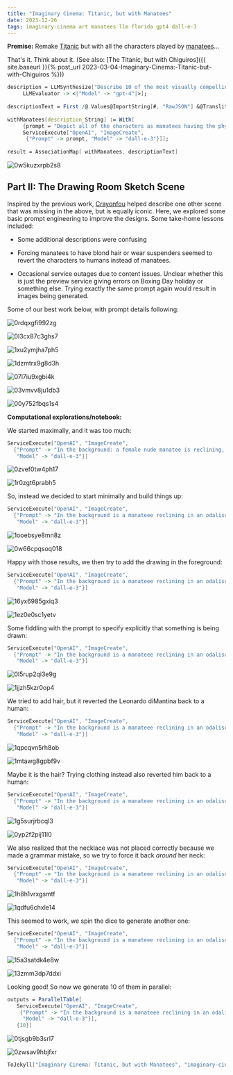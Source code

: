 ```yaml
---
title: "Imaginary Cinema: Titanic, but with Manatees"
date: 2023-12-26
tags: imaginary-cinema art manatees llm florida gpt4 dall-e-3
---
```


**Premise:**  Remake [Titanic](https://en.wikipedia.org/wiki/Titanic_(1997_film)) but with all the characters played by [manatees](https://en.wikipedia.org/wiki/Manatee)...

That's it. Think about it. (See also: [The Titanic, but with Chiguiros]({{ site.baseurl }}{% post_url 2023-03-04-Imaginary-Cinema:-Titanic-but-with-Chiguiros %}))

```mathematica
description = LLMSynthesize["Describe 10 of the most visually compelling scenes in the movie \"Titanic\" with Leonardo DiCaprio.  Describe the visual aspects of the background and the characters look like, without their names, using descriptive language. Make each description a separate string in a JSON list", 
     LLMEvaluator -> <|"Model" -> "gpt-4"|>]; 
 
descriptionText = First /@ Values@ImportString[#, "RawJSON"] &@Transliterate[description]; 
 
withManatees[description_String] := With[
     {prompt = "Depict all of the characters as manatees having the physical descriptions in the text.  Create these in a photorealistic cinematic style, as if in a movie. The scene is: " <> description}, 
     ServiceExecute["OpenAI", "ImageCreate", 
      {"Prompt" -> prompt, "Model" -> "dall-e-3"}]]; 
 
result = AssociationMap[ withManatees, descriptionText]
```

![0w5kuzxrpb2s8](/blog/images/2023/12/26/0w5kuzxrpb2s8.png)

## Part II:  The Drawing Room Sketch Scene

Inspired by the previous work, [Crayonfou](http://crayonfou.com) helped describe one other scene that was missing in the above, but is equally iconic. Here, we explored some basic prompt engineering to improve the designs.  Some take-home lessons included:

- Some additional descriptions were confusing

- Forcing manatees to have blond hair or wear suspenders seemed to revert the characters to humans instead of manatees.

- Occasional service outages due to content issues.  Unclear whether this is just the preview service giving errors on Boxing Day holiday or something else. Trying exactly the same prompt again would result in images being generated.

Some of our best work below, with prompt details following:

![0rdqxgfi992zg](/blog/images/2023/12/26/0rdqxgfi992zg.png)

![0l3cx87c3ghs7](/blog/images/2023/12/26/0l3cx87c3ghs7.png)

![1xu2ymjha7ph5](/blog/images/2023/12/26/1xu2ymjha7ph5.png)

![1dzmtrx9g8d3h](/blog/images/2023/12/26/1dzmtrx9g8d3h.png)

![07l7iu9xgbi4k](/blog/images/2023/12/26/07l7iu9xgbi4k.png)

![03vmvv8ju1db3](/blog/images/2023/12/26/03vmvv8ju1db3.png)

![00y752fbqs1s4](/blog/images/2023/12/26/00y752fbqs1s4.png)

**Computational explorations/notebook:**

We started maximally, and it was too much:

```mathematica
ServiceExecute["OpenAI", "ImageCreate", 
  {"Prompt" -> "In the background: a female nude manatee is reclining, wearing only a giant blue diamond necklace around her neck. She is reclining on an ornate 18th century sofa with red cushions.  In the foreground: is a male manatee artist with blong hair who is holding a charcoal stick drawing the female manatee on an easel.", 
   "Model" -> "dall-e-3"}]
```

![0zvef0tw4ph17](/blog/images/2023/12/26/0zvef0tw4ph17.png)

![1r0zgt6prabh5](/blog/images/2023/12/26/1r0zgt6prabh5.png)

So, instead we decided to start minimally and build things up:

```mathematica
ServiceExecute["OpenAI", "ImageCreate", 
  {"Prompt" -> "In the background is a manateee reclining in an odalisque pose and wearing a blue diamond necklace around her neck.", 
   "Model" -> "dall-e-3"}]
```

![1ooebsye8mn8z](/blog/images/2023/12/26/1ooebsye8mn8z.png)

![0w66cpqsoq018](/blog/images/2023/12/26/0w66cpqsoq018.png)

Happy with those results, we then try to add the drawing in the foreground:

```mathematica
ServiceExecute["OpenAI", "ImageCreate", 
  {"Prompt" -> "In the background is a manateee reclining in an odalisque pose and wearing a blue diamond necklace around her, but no other jewelry. The manatee reclines on a ornate red sofa.  In the foreground is a manatee who is drawing her.", 
   "Model" -> "dall-e-3"}]
```

![16yx6985gxiq3](/blog/images/2023/12/26/16yx6985gxiq3.png)

![1ez0e0sc1yetv](/blog/images/2023/12/26/1ez0e0sc1yetv.png)

Some fiddling with the prompt to specify explicitly that something is being drawn:

```mathematica
ServiceExecute["OpenAI", "ImageCreate", 
  {"Prompt" -> "In the background is a manateee reclining in an odalisque pose and wearing a blue diamond necklace around her, but no other jewelry. The manatee reclines on a ornate red sofa.  In the foreground is another manatee who is making a charcoal sketch of the reclining manatee.", 
   "Model" -> "dall-e-3"}]
```

![0l5rup2qi3e9g](/blog/images/2023/12/26/0l5rup2qi3e9g.png)

![1jjzh5kzr0op4](/blog/images/2023/12/26/1jjzh5kzr0op4.png)

We tried to add hair, but it reverted the Leonardo diMantina back to a human:

```mathematica
ServiceExecute["OpenAI", "ImageCreate", 
  {"Prompt" -> "In the background is a manateee reclining in an odalisque pose and wearing a blue diamond necklace around her neck, but no other jewelry. The manatee reclines on a ornate red sofa.  In the foreground is another manatee with blond hair, who is making a charcoal sketch of the reclining manatee.", 
   "Model" -> "dall-e-3"}]
```

![1qpcqvn5rh8ob](/blog/images/2023/12/26/1qpcqvn5rh8ob.png)

![1mtawg8gpbf9v](/blog/images/2023/12/26/1mtawg8gpbf9v.png)

Maybe it is the hair?  Trying clothing instead also reverted him back to a human:

```mathematica
ServiceExecute["OpenAI", "ImageCreate", 
  {"Prompt" -> "In the background is a manateee reclining in an odalisque pose and wearing a blue diamond necklace around her neck, but no other jewelry. The manatee reclines on a ornate red sofa.  In the foreground is another manatee with hair and wearing suspenders, who is making a charcoal sketch of the reclining manatee.", 
   "Model" -> "dall-e-3"}]
```

![1g5surjrbcql3](/blog/images/2023/12/26/1g5surjrbcql3.png)

![0yp2f2pij11l0](/blog/images/2023/12/26/0yp2f2pij11l0.png)

We also realized that the necklace was not placed correctly because we made a grammar mistake, so we try to force it back *around* her neck: 

```mathematica
ServiceExecute["OpenAI", "ImageCreate", 
  {"Prompt" -> "In the background is a manateee reclining in an odalisque pose and wearing a blue diamond necklace around her neck, but no other jewelry. The manatee reclines on a ornate red sofa.  In the foreground is another manatee who is making a charcoal sketch of the reclining manatee.", 
   "Model" -> "dall-e-3"}]
```

![1h8h1vrxgsmtf](/blog/images/2023/12/26/1h8h1vrxgsmtf.png)

![1qdfu6chxle14](/blog/images/2023/12/26/1qdfu6chxle14.png)

This seemed to work, we spin the dice to generate another one:

```mathematica
ServiceExecute["OpenAI", "ImageCreate", 
  {"Prompt" -> "In the background is a manateee reclining in an odalisque pose and wearing a blue diamond necklace around her neck, but no other jewelry. The manatee reclines on a ornate red sofa.  In the foreground is another manatee who is making a charcoal sketch of the reclining manatee.", 
   "Model" -> "dall-e-3"}]
```

![15a3satdk4e8w](/blog/images/2023/12/26/15a3satdk4e8w.png)

![13zmm3dp7ddxi](/blog/images/2023/12/26/13zmm3dp7ddxi.png)

Looking good! So now we generate 10 of them in parallel:

```mathematica
outputs = ParallelTable[
   ServiceExecute["OpenAI", "ImageCreate", 
    {"Prompt" -> "In the background is a manateee reclining in an odalisque pose and wearing a blue diamond necklace around her neck, but no other jewelry. The manatee reclines on a ornate red sofa.  In the foreground is another manatee who is making a charcoal sketch of the reclining manatee.", 
     "Model" -> "dall-e-3"}], 
   {10}]
```

![0tjsgb9b3srl7](/blog/images/2023/12/26/0tjsgb9b3srl7.png)

![0zwsav9hbjfxr](/blog/images/2023/12/26/0zwsav9hbjfxr.png)

```mathematica
ToJekyll["Imaginary Cinema: Titanic, but with Manatees", "imaginary-cinema art manatees llm"]
```
